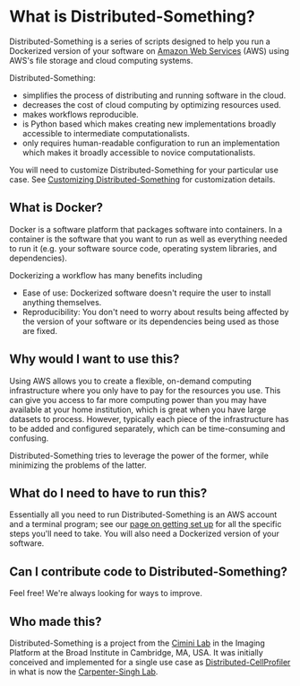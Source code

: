 # What is Distributed-Something?

Distributed-Something is a series of scripts designed to help you run a Dockerized version of your software on [Amazon Web Services](https://aws.amazon.com/) (AWS) using AWS's file storage and cloud computing systems.

Distributed-Something:
* simplifies the process of distributing and running software in the cloud.
* decreases the cost of cloud computing by optimizing resources used.
* makes workflows reproducible.
* is Python based which makes creating new implementations broadly accessible to intermediate computationalists.
* only requires human-readable configuration to run an implementation which makes it broadly accessible to novice computationalists.

You will need to customize Distributed-Something for your particular use case.
See [Customizing Distributed-Something](customizing_DS.md) for customization details.

## What is Docker?

Docker is a software platform that packages software into containers.
In a container is the software that you want to run as well as everything needed to run it (e.g. your software source code, operating system libraries, and dependencies).

Dockerizing a workflow has many benefits including
* Ease of use: Dockerized software doesn't require the user to install anything themselves.
* Reproducibility: You don't need to worry about results being affected by the version of your software or its dependencies being used as those are fixed.

## Why would I want to use this?

Using AWS allows you to create a flexible, on-demand computing infrastructure where you only have to pay for the resources you use.
This can give you access to far more computing power than you may have available at your home institution, which is great when you have large datasets to process.
However, typically each piece of the infrastructure has to be added and configured separately, which can be time-consuming and confusing.

Distributed-Something tries to leverage the power of the former, while minimizing the problems of the latter.

## What do I need to have to run this?

Essentially all you need to run Distributed-Something is an AWS account and a terminal program; see our [page on getting set up](step_0_prep.md) for all the specific steps you'll need to take.
You will also need a Dockerized version of your software.

## Can I contribute code to Distributed-Something?

Feel free!  We're always looking for ways to improve.

## Who made this?

Distributed-Something is a project from the [Cimini Lab](https://cimini-lab.broadinstitute.org) in the Imaging Platform at the Broad Institute in Cambridge, MA, USA.
It was initially conceived and implemented for a single use case as [Distributed-CellProfiler](https://github.com/CellProfiler/Distributed-CellProfiler) in what is now the [Carpenter-Singh Lab](https://carpenter-singh-lab.broadinstitute.org).
